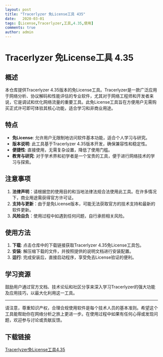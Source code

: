 ```yaml
---
layout: post
title: "Tracerlyzer 免License工具 435"
date:   2020-03-01
tags: [License,Tracerlyzer,工具,4.35,使用]
comments: true
author: admin
---
```

# Tracerlyzer 免License工具 4.35

## 概述

本仓库提供Tracerlyzer 4.35版本的免License工具。Tracerlyzer是一款广泛应用于网络分析、协议解码和性能评估的专业软件，尤其对于网络工程师和开发者来说，它是调试和优化网络流量的重要工具。此免License工具旨在方便用户无需购买正式许可即可体验其核心功能，适合学习和非商业用途。

## 特点

- **免License**: 允许用户无限制地访问软件基本功能，适合个人学习与研究。
- **版本说明**: 此工具基于Tracerlyzer 4.35版本开发，确保兼容性和稳定性。
- **便捷性**: 直接使用，无需复杂设置，降低了使用门槛。
- **教育与研究**: 对于学术界和初学者是一个宝贵的工具，便于进行网络技术的学习与探索。

## 注意事项

1. **法律声明**：请根据您的使用目的和当地法律法规合法使用此工具。在许多情况下，商业用途需获得官方许可证。
2. **支持与更新**：由于是免License版本，可能无法获取官方的技术支持和最新的软件更新。
3. **风险自负**：使用过程中如遇到任何问题，自行承担相关风险。

## 使用方法

1. **下载**: 点击仓库中的下载链接获取Tracerlyzer 4.35免License工具包。
2. **安装**: 解压缩下载的文件，并按照提供的说明文档进行安装配置。
3. **运行**: 完成安装后，直接启动程序，享受免去License验证的便利。

## 学习资源

鼓励用户通过官方文档、技术论坛和社区分享来深入学习Tracerlyzer的强大功能及应用技巧，以最大化利用这一工具。

---

请注意，尊重知识产权，合理合规使用软件是每个技术人员的基本准则。希望这个工具能帮助你在网络分析之旅上更进一步。在使用过程中如果有任何心得或发现问题，欢迎参与讨论或贡献反馈。

## 下载链接

[Tracerlyzer免License工具4.35](https://pan.quark.cn/s/f22c48270124)